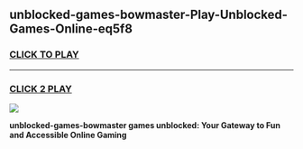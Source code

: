 
## unblocked-games-bowmaster-Play-Unblocked-Games-Online-eq5f8
<h3>
<a href="https://premium76.site?title=unblocked-games-bowmaster&ref=25A">CLICK TO PLAY</a></h3>
<hr>

<h3>
<a href="https://premium76.site?title=unblocked-games-bowmaster&ref=25A">CLICK 2 PLAY</a>
  
</h3>

<a href="https://premium76.site?title=unblocked-games-bowmaster&ref=25A"><img src="https://clearcache.store/games.png"></a>


**unblocked-games-bowmaster games unblocked: Your Gateway to Fun and Accessible Online Gaming**
